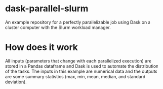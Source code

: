 # dask-parallel-slurm
An example repository for a perfectly parallelizable job using Dask on a cluster computer with the Slurm workload manager. 

# How does it work
All inputs (parameters that change with each parallelized execution) are stored in a Pandas dataframe and Dask is used to automate the distribution of the tasks. The inputs in this example are numerical data and the outputs are some summary statistics (max, min, mean, median, and standard deviation).
